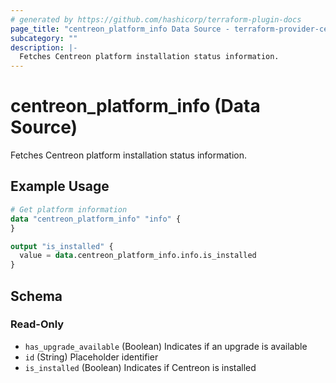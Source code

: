 ```yaml
---
# generated by https://github.com/hashicorp/terraform-plugin-docs
page_title: "centreon_platform_info Data Source - terraform-provider-centreon"
subcategory: ""
description: |-
  Fetches Centreon platform installation status information.
---
```


# centreon_platform_info (Data Source)

Fetches Centreon platform installation status information.

## Example Usage

```terraform
# Get platform information
data "centreon_platform_info" "info" {
}

output "is_installed" {
  value = data.centreon_platform_info.info.is_installed
}
```

<!-- schema generated by tfplugindocs -->
## Schema

### Read-Only

- `has_upgrade_available` (Boolean) Indicates if an upgrade is available
- `id` (String) Placeholder identifier
- `is_installed` (Boolean) Indicates if Centreon is installed

